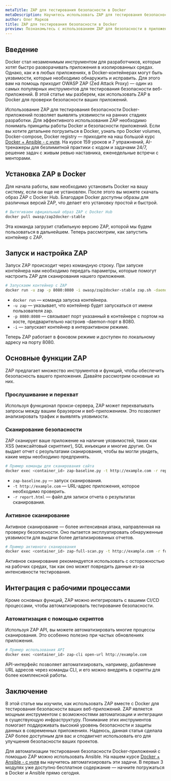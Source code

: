 ```yaml
---
metaTitle: ZAP для тестирования безопасности в Docker
metaDescription: Научитесь использовать ZAP для тестирования безопасности приложений, развёрнутых в Docker - исследуйте возможности и функциональность инструмента для улучшения безопасности
author: Олег Марков
title: ZAP для тестирования безопасности в Docker
preview: Познакомьтесь с использованием ZAP для безопасности в приложениях Docker - пошаговые примеры и инструкции помогут вам начать тестирование и улучшить защиту
---
```


## Введение

Docker стал незаменимым инструментом для разработчиков, которые хотят быстро разворачивать приложения в изолированных средах. Однако, как и в любых приложениях, в Docker-контейнерах могут быть уязвимости, которые необходимо обнаружить и исправить. Для этого вам на помощь приходит OWASP ZAP (Zed Attack Proxy) — один из самых популярных инструментов для тестирования безопасности веб-приложений. В этой статье мы разберем, как использовать ZAP в Docker для проверки безопасности ваших приложений.

Использование ZAP для тестирования безопасности Docker-приложений позволяет выявлять уязвимости на ранних стадиях разработки. Для эффективного использования ZAP необходимо понимать принципы работы Docker и безопасности приложений. Если вы хотите детальнее погрузиться в Docker, узнать про Docker volumes, Docker-compose, Docker registry — приходите на наш большой курс [Docker + Ansible - с нуля](https://purpleschool.ru/course/docker). На курсе 159 уроков и 7 упражнений, AI-тренажеры для безлимитной практики с кодом и задачами 24/7, решение задач с живым ревью наставника, еженедельные встречи с менторами.

## Установка ZAP в Docker

Для начала работы, вам необходимо установить Docker на вашу систему, если он еще не установлен. После этого вы можете скачать образ ZAP с Docker Hub. Благодаря Docker доступны образы для различных версий ZAP, что делает его установку простой и быстрой.

```bash
# Вытягиваем официальный образ ZAP с Docker Hub
docker pull owasp/zap2docker-stable
```

Эта команда загрузит стабильную версию ZAP, которой мы будем пользоваться в дальнейшем. Теперь рассмотрим, как запустить контейнер с ZAP.

## Запуск и настройка ZAP

Запуск ZAP происходит через командную строку. При запуске контейнера нам необходимо передать параметры, которые помогут настроить ZAP для сканирования нашего приложения.

```bash
# Запускаем контейнер с ZAP
docker run -u zap -p 8080:8080 -i owasp/zap2docker-stable zap.sh -daemon -port 8080
```

- `docker run` — команда запуска контейнера.
- `-u zap` — указывает, что контейнер будет запускаться от имени пользователя zap.
- `-p 8080:8080` — связывает порт указанный в контейнере с портом на хосте, предварительно настроив -daemon-порт в 8080.
- `-i` — запускает контейнер в интерактивном режиме.

Теперь ZAP работает в фоновом режиме и доступен по локальному адресу на порту 8080.

## Основные функции ZAP

ZAP предлагает множество инструментов и функций, чтобы обеспечить безопасность вашего приложения. Давайте рассмотрим основные из них.

### Прослушивание и перехват

Используя функционал прокси-сервера, ZAP может перехватывать запросы между вашим браузером и веб-приложением. Это позволяет анализировать трафик и выявлять уязвимости.

### Сканирование безопасности

ZAP сканирует ваше приложение на наличие уязвимостей, таких как XSS (межсайтовый скриптинг), SQL инъекции и многие другие. Он выдает отчет с результатами сканирования, чтобы вы могли увидеть, какие меры необходимо предпринять.

```bash
# Пример команды для сканирования сайта
docker exec <container_id> zap-baseline.py -t http://example.com -r report.html
```

- `zap-baseline.py` — запуск сканирования.
- `-t http://example.com` — URL-адрес приложения, которое необходимо проверить.
- `-r report.html` — файл для записи отчета о результатах сканирования.

### Активное сканирование

Активное сканирование — более интенсивная атака, направленная на проверку безопасности. Оно пытается эксплуатировать обнаруженные уязвимости для выдачи более детализированных отчетов.

```bash
# Пример активного сканирования
docker exec <container_id> zap-full-scan.py -t http://example.com -r full_report.html
```

Активное сканирование рекомендуется использовать с осторожностью на рабочих средах, так как оно может повредить данные из-за интенсивности тестирования.

## Интеграция с рабочими процессами

Кроме основных функций, ZAP можно интегрировать с вашими CI/CD процессами, чтобы автоматизировать тестирование безопасности.

### Автоматизация с помощью скриптов

Используя ZAP API, вы можете автоматизировать многие процессы сканирования. Это особенно полезно при частых обновлениях приложения.

```bash
# Пример использования API
docker exec <container_id> zap-cli open-url http://example.com
```

API-интерфейс позволяет автоматизировать, например, добавление URL адресов через команды CLI, и его можно внедрять в скрипты для более комплексной работы.

## Заключение

В этой статье мы изучили, как использовать ZAP вместе с Docker для тестирования безопасности ваших веб-приложений. ZAP является мощным инструментом с возможностями автоматизации и интеграции в существующую инфраструктуру. Понимание этих инструментов помогает поддерживать высокий уровень безопасности и защиты данных в современных приложениях. Надеюсь, данная статья сделала ZAP более доступным для вас и сподвигнет использовать его для улучшения безопасности ваших проектов.

Для автоматизации тестирования безопасности Docker-приложений с помощью ZAP можно использовать Ansible. На нашем курсе [Docker + Ansible - с нуля](https://purpleschool.ru/course/docker) вы научитесь автоматизировать эти задачи. В первых 3 модулях уже доступно бесплатное содержание — начните погружаться в Docker и Ansible прямо сегодня.
